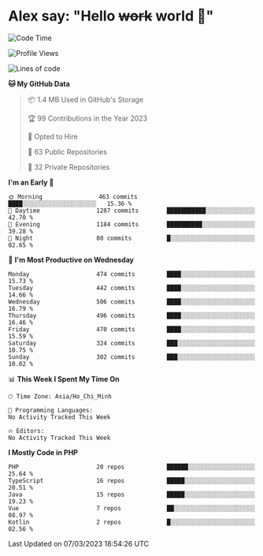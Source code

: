 # Alex say: "Hello ~~work~~ world 🐾"

<!--START_SECTION:waka-->
![Code Time](http://img.shields.io/badge/Code%20Time-839%20hrs%205%20mins-blue)

![Profile Views](http://img.shields.io/badge/Profile%20Views-0-blue)

![Lines of code](https://img.shields.io/badge/From%20Hello%20World%20I%27ve%20Written-30.5%20million%20lines%20of%20code-blue)

**🐱 My GitHub Data** 

> 📦 1.4 MB Used in GitHub's Storage 
 > 
> 🏆 99 Contributions in the Year 2023
 > 
> 💼 Opted to Hire
 > 
> 📜 63 Public Repositories 
 > 
> 🔑 32 Private Repositories 
 > 
**I'm an Early 🐤** 

```text
🌞 Morning                463 commits         ████░░░░░░░░░░░░░░░░░░░░░   15.36 % 
🌆 Daytime                1287 commits        ███████████░░░░░░░░░░░░░░   42.70 % 
🌃 Evening                1184 commits        ██████████░░░░░░░░░░░░░░░   39.28 % 
🌙 Night                  80 commits          █░░░░░░░░░░░░░░░░░░░░░░░░   02.65 % 
```
📅 **I'm Most Productive on Wednesday** 

```text
Monday                   474 commits         ████░░░░░░░░░░░░░░░░░░░░░   15.73 % 
Tuesday                  442 commits         ████░░░░░░░░░░░░░░░░░░░░░   14.66 % 
Wednesday                506 commits         ████░░░░░░░░░░░░░░░░░░░░░   16.79 % 
Thursday                 496 commits         ████░░░░░░░░░░░░░░░░░░░░░   16.46 % 
Friday                   470 commits         ████░░░░░░░░░░░░░░░░░░░░░   15.59 % 
Saturday                 324 commits         ███░░░░░░░░░░░░░░░░░░░░░░   10.75 % 
Sunday                   302 commits         ███░░░░░░░░░░░░░░░░░░░░░░   10.02 % 
```


📊 **This Week I Spent My Time On** 

```text
🕑︎ Time Zone: Asia/Ho_Chi_Minh

💬 Programming Languages: 
No Activity Tracked This Week

🔥 Editors: 
No Activity Tracked This Week
```

**I Mostly Code in PHP** 

```text
PHP                      20 repos            ██████░░░░░░░░░░░░░░░░░░░   25.64 % 
TypeScript               16 repos            █████░░░░░░░░░░░░░░░░░░░░   20.51 % 
Java                     15 repos            █████░░░░░░░░░░░░░░░░░░░░   19.23 % 
Vue                      7 repos             ██░░░░░░░░░░░░░░░░░░░░░░░   08.97 % 
Kotlin                   2 repos             █░░░░░░░░░░░░░░░░░░░░░░░░   02.56 % 
```




 Last Updated on 07/03/2023 18:54:26 UTC
<!--END_SECTION:waka-->
